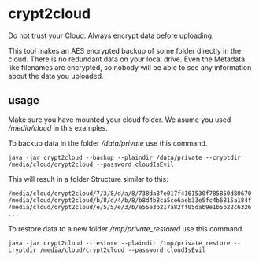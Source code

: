# crypt2cloud
Do not trust your Cloud. Always encrypt data before uploading.

This tool makes an AES encrypted backup of some folder directly in the cloud. There is no redundant data on your local drive.
Even the Metadata like filenames are encrypted, so nobody will be able to see any information about the data you uploaded.

## usage
Make sure you have mounted your cloud folder. We asume you used */media/cloud* in this examples.

To backup data in the folder */data/private* use this command.

```java -jar crypt2cloud --backup --plaindir /data/private --cryptdir /media/cloud/crypt2cloud --password cloudIsEvil```

This will result in a folder Structure similar to this:

```
/media/cloud/crypt2cloud/7/3/8/d/a/8/738da87e017f4161530f785850d80670
/media/cloud/crypt2cloud/b/8/d/4/b/8/b8d4b8ca5ce6aeb33e5fc4b6815a184f
/media/cloud/crypt2cloud/e/5/5/e/3/b/e55e3b217a82ff05dab9e1b5b22c6326
...
```

To restore data to a new folder */tmp/private_restored* use this command.

```java -jar crypt2cloud --restore --plaindir /tmp/private_restore --cryptdir /media/cloud/crypt2cloud --password cloudIsEvil```

